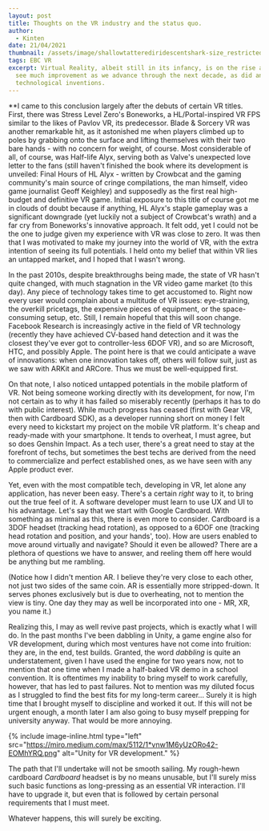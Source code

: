 ```yaml
---
layout: post
title: Thoughts on the VR industry and the status quo.
author:
  - Kinten
date: 21/04/2021
thumbnail: /assets/image/shallowtatterediridescentshark-size_restricted.gif
tags: EBC VR
excerpt: Virtual Reality, albeit still in its infancy, is on the rise and will
  see much improvement as we advance through the next decade, as did any
  technological inventions.
---
```

**I came to this conclusion largely after the debuts of certain VR titles. First, there was Stress Level Zero's Boneworks, a HL/Portal-inspired VR FPS similar to the likes of Pavlov VR, its predecessor. Blade & Sorcery VR was another remarkable hit, as it astonished me when players climbed up to poles by grabbing onto the surface and lifting themselves with their two bare hands - with no concern for weight, of course. Most considerable of all, of course, was Half-life Alyx, serving both as Valve's unexpected love letter to the fans (still haven't finished the book where its development is unveiled: Final Hours of HL Alyx - written by Crowbcat and the gaming community's main source of cringe compilations, the man himself, video game journalist Geoff Keighley) and supposedly as the first real high-budget and definitive VR game. Initial exposure to this title of course got me in clouds of doubt because if anything, HL Alyx's staple gameplay was a significant downgrade (yet luckily not a subject of Crowbcat's wrath) and a far cry from Boneworks's innovative approach. It felt odd, yet I could not be the one to judge given my experience with VR was close to zero. It was then that I was motivated to make my journey into the world of VR, with the extra intention of seeing its full potentials. I held onto my belief that within VR lies an untapped market, and I hoped that I wasn't wrong.

In the past 2010s, despite breakthroughs being made, the state of VR hasn't quite changed, with much stagnation in the VR video game market (to this day). Any piece of technology takes time to get accustomed to. Right now every user would complain about a multitude of VR issues: eye-straining, the overkill pricetags, the expensive pieces of equipment, or the space-consuming setup, etc. Still, I remain hopeful that this will soon change. Facebook Research is increasingly active in the field of VR technology (recently they have achieved CV-based hand detection and it was the closest they've ever got to controller-less 6DOF VR), and so are Microsoft, HTC, and possibly Apple. The point here is that we could anticipate a wave of innovations: when one innovation takes off, others will follow suit, just as we saw with ARKit and ARCore. Thus we must be well-equipped first.

On that note, I also noticed untapped potentials in the mobile platform of VR. Not being someone working directly with its development, for now, I'm not certain as to why it has failed so miserably recently (perhaps it has to do with public interest). While much progress has ceased (first with Gear VR, then with Cardboard SDK), as a developer running short on money I felt every need to kickstart my project on the mobile VR platform. It's cheap and ready-made with your smartphone. It tends to overheat, I must agree, but so does Genshin Impact. As a tech user, there's a great need to stay at the forefront of techs, but sometimes the best techs are derived from the need to commercialize and perfect established ones, as we have seen with any Apple product ever.

Yet, even with the most compatible tech, developing in VR, let alone any application, has never been easy. There's a certain *right* way to it, to bring out the true feel of it. A software developer must learn to use UX and UI to his advantage. Let's say that we start with Google Cardboard. With something as minimal as this, there is even more to consider. Cardboard is a 3DOF headset (tracking head rotation), as opposed to a 6DOF one (tracking head rotation and position, and your hands', too). How are users enabled to move around virtually and navigate? Should it even be allowed? There are a plethora of questions we have to answer, and reeling them off here would be anything but me rambling.

(Notice how I didn't mention AR. I believe they're very close to each other, not just two sides of the same coin. AR is essentially more stripped-down. It serves phones exclusively but is due to overheating, not to mention the view is tiny. One day they may as well be incorporated into one - MR, XR, you name it.)

Realizing this, I may as well revive past projects, which is exactly what I will do. In the past months I've been dabbling in Unity, a game engine also for VR development, during which most ventures have not come into fruition: they are, in the end, test builds. Granted, the word *dabbling* is quite an understatement, given I have used the engine for two years now, not to mention that one time when I made a half-baked VR demo in a school convention. It is oftentimes my inability to bring myself to work carefully, however, that has led to past failures. Not to mention was my diluted focus as I struggled to find the best fits for my long-term career... Surely it is high time that I brought myself to discipline and worked it out. If this will not be urgent enough, a month later I am also going to busy myself prepping for university anyway. That would be more annoying.

{% include image-inline.html type="left" src="https://miro.medium.com/max/5112/1*vnw1M6yUzORo42-EOMhYRQ.png" alt="Unity for VR development." %}

The path that I'll undertake will not be smooth sailing. My rough-hewn cardboard *Cardboard* headset is by no means unusable, but I'll surely miss such basic functions as long-pressing as an essential VR interaction. I'll have to upgrade it, but even that is followed by certain personal requirements that I must meet.

Whatever happens, this will surely be exciting.
